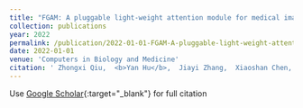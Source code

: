```yaml
---
title: "FGAM: A pluggable light-weight attention module for medical image segmentation"
collection: publications
year: 2022
permalink: /publication/2022-01-01-FGAM-A-pluggable-light-weight-attention-module-for-medical-image-segmentation
date: 2022-01-01
venue: 'Computers in Biology and Medicine'
citation: ' Zhongxi Qiu,  <b>Yan Hu</b>,  Jiayi Zhang,  Xiaoshan Chen,  Jiang Liu, &quot;FGAM: A pluggable light-weight attention module for medical image segmentation.&quot; Computers in Biology and Medicine, 2022.'
---
```

Use [Google Scholar](https://scholar.google.com/scholar?q=FGAM:+A+pluggable+light+weight+attention+module+for+medical+image+segmentation){:target="_blank"} for full citation